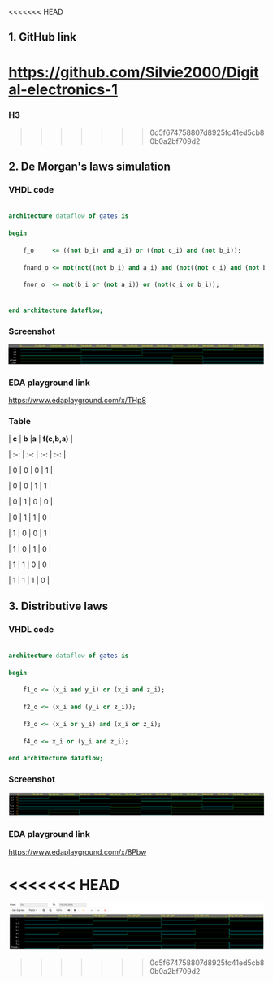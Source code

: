 <<<<<<< HEAD
## 1. GitHub link
https://github.com/Silvie2000/Digital-electronics-1
=======
### H3
>>>>>>> 0d5f674758807d8925fc41ed5cb80b0a2bf709d2

## 2. De Morgan's laws simulation

### VHDL code

```vhdl

architecture dataflow of gates is

begin

    f_o     <= ((not b_i) and a_i) or ((not c_i) and (not b_i));

    fnand_o <= not(not((not b_i) and a_i) and (not((not c_i) and (not b_i))));

    fnor_o  <= not(b_i or (not a_i)) or (not(c_i or b_i));


end architecture dataflow;

```

### Screenshot
![Simulace De Morgan's laws](Images/02.PNG)
### EDA playground link
https://www.edaplayground.com/x/THp8

### Table

| **c** | **b** |**a** | **f(c,b,a)** | 

| :-: | :-: | :-: | :-: | 

| 0 | 0 | 0 | 1 | 

| 0 | 0 | 1 | 1 | 

| 0 | 1 | 0 | 0 | 

| 0 | 1 | 1 | 0 | 

| 1 | 0 | 0 | 1 | 

| 1 | 0 | 1 | 0 | 

| 1 | 1 | 0 | 0 | 

| 1 | 1 | 1 | 0 | 



## 3. Distributive laws

### VHDL code

```vhdl

architecture dataflow of gates is

begin

    f1_o <= (x_i and y_i) or (x_i and z_i);

    f2_o <= (x_i and (y_i or z_i));

    f3_o <= (x_i or y_i) and (x_i or z_i);

    f4_o <= x_i or (y_i and z_i);

end architecture dataflow;

```
### Screenshot
![Simulace Distributive laws](Images/03.PNG)
### EDA playground link
https://www.edaplayground.com/x/8Pbw







<<<<<<< HEAD
=======
![Simulace](Images/01.PNG)
>>>>>>> 0d5f674758807d8925fc41ed5cb80b0a2bf709d2
